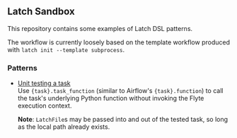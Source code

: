 ## Latch Sandbox

This repository contains some examples of Latch DSL patterns.

The workflow is currently loosely based on the template workflow produced with `latch init --template subprocess`.

### Patterns

- [Unit testing a task](https://github.com/msto/latch_sandbox/blob/main/tests/test_sort.py)  
    Use `{task}.task_function` (similar to Airflow's `{task}.function`) to call the task's underlying Python function without invoking the Flyte execution context.

    **Note**: `LatchFile`s may be passed into and out of the tested task, so long as the local path already exists. 

